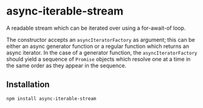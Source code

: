 # async-iterable-stream
A readable stream which can be iterated over using a for-await-of loop.

The constructor accepts an `asyncIteratorFactory` as argument; this can be either an async generator function or a regular function which returns an async iterator.
In the case of a generator function, the `asyncIteratorFactory` should yield a sequence of `Promise` objects which resolve one at a time in the same order as they appear in the sequence.

## Installation

```
npm install async-iterable-stream
```
